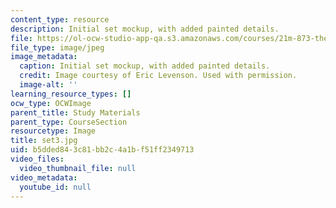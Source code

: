 ```yaml
---
content_type: resource
description: Initial set mockup, with added painted details.
file: https://ol-ocw-studio-app-qa.s3.amazonaws.com/courses/21m-873-theater-arts-topics-suburbia-january-iap-2008/b5dded843c81bb2c4a1bf51ff2349713_set3.jpg
file_type: image/jpeg
image_metadata:
  caption: Initial set mockup, with added painted details.
  credit: Image courtesy of Eric Levenson. Used with permission.
  image-alt: ''
learning_resource_types: []
ocw_type: OCWImage
parent_title: Study Materials
parent_type: CourseSection
resourcetype: Image
title: set3.jpg
uid: b5dded84-3c81-bb2c-4a1b-f51ff2349713
video_files:
  video_thumbnail_file: null
video_metadata:
  youtube_id: null
---
```

